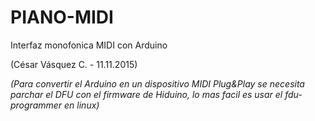 # PIANO-MIDI
Interfaz monofonica MIDI con Arduino

(César Vásquez C. - 11.11.2015)

*(Para convertir el Arduino en un dispositivo MIDI Plug&Play se necesita parchar el DFU con el firmware de Hiduino, lo mas facil es usar el fdu-programmer en linux)*